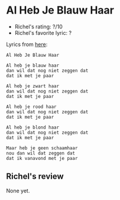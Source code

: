 # Al Heb Je Blauw Haar

 * Richel's rating: ?/10
 * Richel's favorite lyric: ?

Lyrics from [here](https://github.com/richelbilderbeek/music/blob/master/AlHebJeBlauwHaar.md):

```
Al Heb Je Blauw Haar

Al heb je blauw haar
dan wil dat nog niet zeggen dat
dat ik met je paar

Al heb je zwart haar
dan wil dat nog niet zeggen dat
dat ik met je paar

Al heb je rood haar
dan wil dat nog niet zeggen dat
dat ik met je paar

Al heb je blond haar
dan wil dat nog niet zeggen dat
dat ik met je paar

Maar heb je geen schaamhaar
nou dan wil dat zeggen dat
dat ik vanavond met je paar
```

## Richel's review

None yet.
